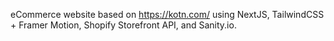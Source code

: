 eCommerce website based on https://kotn.com/ using NextJS, TailwindCSS + Framer Motion, Shopify Storefront API, and Sanity.io.
